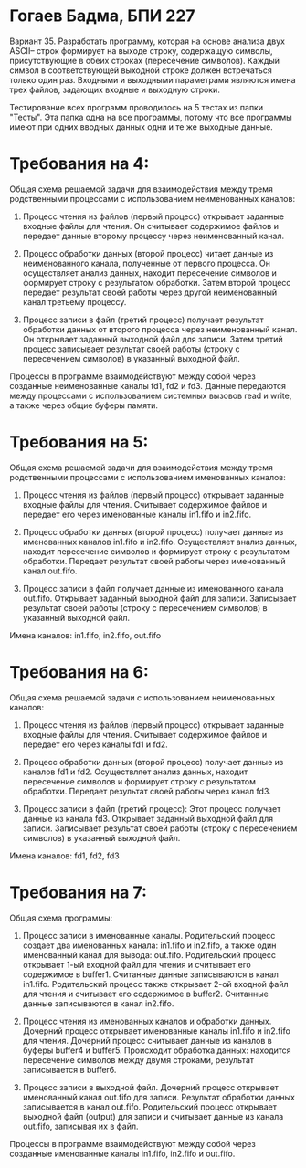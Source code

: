 # Гогаев Бадма, БПИ 227

Вариант 35. Разработать программу, которая на основе анализа двух ASCII–
строк формирует на выходе строку, содержащую символы, присутствующие в обеих строках (пересечение символов). Каждый
символ в соответствующей выходной строке должен встречаться
только один раз. Входными и выходными параметрами являются
имена трех файлов, задающих входные и выходную строки.


Тестирование всех программ проводилось на 5 тестах из папки "Тесты". Эта папка одна на все программы, потому что все программы имеют при одних вводных данных одни и те же выходные данные.


# Требования на 4:

Общая схема решаемой задачи для взаимодействия между тремя родственными процессами с использованием неименованных каналов:

1) Процесс чтения из файлов (первый процесс) открывает заданные входные файлы для чтения.
Он считывает содержимое файлов и передает данные второму процессу через неименованный канал.


2) Процесс обработки данных (второй процесс) читает данные из неименованного канала, полученные от первого процесса.
Он осуществляет анализ данных, находит пересечение символов и формирует строку с результатом обработки.
Затем второй процесс передает результат своей работы через другой неименованный канал третьему процессу.


3) Процесс записи в файл (третий процесс) получает результат обработки данных от второго процесса через неименованный канал.
Он открывает заданный выходной файл для записи.
Затем третий процесс записывает результат своей работы (строку с пересечением символов) в указанный выходной файл.

Процессы в программе взаимодействуют между собой через созданные неименованные каналы fd1, fd2 и fd3. Данные передаются между процессами с использованием системных вызовов read и write, а также через общие буферы памяти.

# Требования на 5:

Общая схема решаемой задачи для взаимодействия между тремя родственными процессами с использованием именованных каналов:

1) Процесс чтения из файлов (первый процесс) открывает заданные входные файлы для чтения.
Считывает содержимое файлов и передает его через именованные каналы in1.fifo и in2.fifo.

2) Процесс обработки данных (второй процесс) получает данные из именованных каналов in1.fifo и in2.fifo.
Осуществляет анализ данных, находит пересечение символов и формирует строку с результатом обработки.
Передает результат своей работы через именованный канал out.fifo.

3) Процесс записи в файл получает данные из именованного канала out.fifo.
Открывает заданный выходной файл для записи.
Записывает результат своей работы (строку с пересечением символов) в указанный выходной файл.

Имена каналов: in1.fifo, in2.fifo, out.fifo

# Требования на 6:

Общая схема решаемой задачи с использованием неименованных каналов:

1) Процесс чтения из файлов (первый процесс) открывает заданные входные файлы для чтения.
Считывает содержимое файлов и передает его через каналы fd1 и fd2.

2) Процесс обработки данных (второй процесс) получает данные из каналов fd1 и fd2.
Осуществляет анализ данных, находит пересечение символов и формирует строку с результатом обработки.
Передает результат своей работы через канал fd3.

3) Процесс записи в файл (третий процесс):
Этот процесс получает данные из канала fd3.
Открывает заданный выходной файл для записи.
Записывает результат своей работы (строку с пересечением символов) в указанный выходной файл.

Имена каналов: fd1, fd2, fd3

# Требования на 7:

Общая схема программы:
1) Процесс записи в именованные каналы. Родительский процесс создает два именованных канала: in1.fifo и in2.fifo, а также один именованный канал для вывода: out.fifo.
Родительский процесс открывает 1-ый входной файл для чтения и считывает его содержимое в buffer1.
Считанные данные записываются в канал in1.fifo.
Родительский процесс также открывает 2-ой входной файл для чтения и считывает его содержимое в buffer2.
Считанные данные записываются в канал in2.fifo.


2) Процесс чтения из именованных каналов и обработки данных. Дочерний процесс открывает именованные каналы in1.fifo и in2.fifo для чтения.
Дочерний процесс считывает данные из каналов в буферы buffer4 и buffer5.
Происходит обработка данных: находится пересечение символов между двумя строками, результат записывается в buffer6.

3) Процесс записи в выходной файл. Дочерний процесс открывает именованный канал out.fifo для записи.
Результат обработки данных записывается в канал out.fifo.
Родительский процесс открывает выходной файл (output) для записи и считывает данные из канала out.fifo, записывая их в файл.

Процессы в программе взаимодействуют между собой через созданные именованные каналы in1.fifo, in2.fifo и out.fifo.
